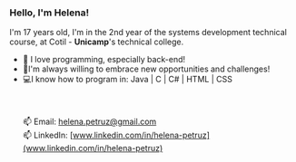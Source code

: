 ### Hello, I'm Helena!
I'm 17 years old, I'm in the 2nd year of the systems development technical course, at Cotil - **Unicamp**'s technical college.<br>
- ​💟​ I love programming, especially back-end!
- 🚀​I'm always willing to embrace new opportunities and challenges!
- 💻​I know how to program in: Java | C | C# | HTML | CSS
<br><br><br><br>
📫 Email: helena.petruz@gmail.com  <br>
📫 LinkedIn: [www.linkedin.com/in/helena-petruz](www.linkedin.com/in/helena-petruz)
<!--
**HelenaPetruz/HelenaPetruz** is a ✨ _special_ ✨ repository because its `README.md` (this file) appears on your GitHub profile.

Here are some ideas to get you started:

- 🔭 I’m currently working on ...
- 🌱 I’m currently learning ...
- 👯 I’m looking to collaborate on ...
- 🤔 I’m looking for help with ...
- 💬 Ask me about ...
- 📫 How to reach me: ...
- 😄 Pronouns: ...
- ⚡ Fun fact: ...
-->
